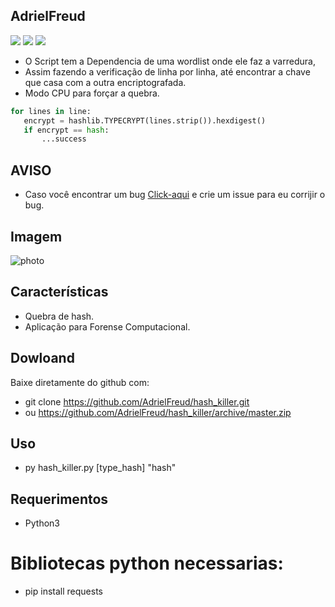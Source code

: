 ## AdrielFreud

![](https://img.shields.io/badge/hash_killer-v2.0-blue?style=flat&logo=appveyor)
![](https://img.shields.io/badge/plataforma-win32--win64--linux64--linux32-blue?style=flat&logo=appveyor)
![](https://img.shields.io/badge/python-3.x.x-blue)

 - O Script tem a Dependencia de uma wordlist onde ele faz a varredura,
 - Assim fazendo a verificação de linha por linha, até encontrar a chave que casa com a outra encriptografada.
 - Modo CPU para forçar a quebra.
 
 ```python
for lines in line:
	encrypt = hashlib.TYPECRYPT(lines.strip()).hexdigest()
	if encrypt == hash:
		...success
```

## AVISO
- Caso você encontrar um bug [Click-aqui](https://github.com/AdrielFreud/hash_killer/issues/new) e crie um issue para eu corrijir o bug.

## Imagem
![photo](https://i.imgur.com/Zk9OYBL.png)

## Características
  - Quebra de hash.
  - Aplicação para Forense Computacional.
 
 ## Dowloand
Baixe diretamente do github com:
 - git clone https://github.com/AdrielFreud/hash_killer.git
 - ou https://github.com/AdrielFreud/hash_killer/archive/master.zip


## Uso
 - py hash_killer.py [type_hash] "hash"

## Requerimentos
 - Python3
# Bibliotecas python necessarias:
  - pip install requests
